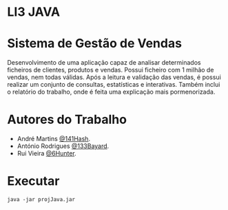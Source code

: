 # LI3 JAVA
# Sistema de Gestão de Vendas

Desenvolvimento de uma aplicação capaz de analisar determinados ficheiros de clientes, produtos e vendas.
Possui ficheiro com 1 milhão de vendas, nem todas válidas.
Após a leitura e validação das vendas, é possui realizar um conjunto de consultas, estatísticas e interativas.
Também inclui o relatório do trabalho, onde é feita uma explicação mais pormenorizada.

# Autores do Trabalho

- André Martins [@141Hash](https://github.com/141Hash).
- António Rodrigues [@133Bayard](https://github.com/133Bayard).
- Rui Vieira [@6Hunter](https://github.com/6Hunter).


# Executar 
`java -jar projJava.jar`
